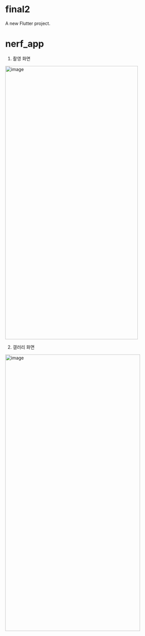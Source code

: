 # final2

A new Flutter project.

# nerf_app

1. 촬영 화면
<img width="418" height="863" alt="image" src="https://github.com/user-attachments/assets/46cd205d-7ff5-4e45-af6e-e4a812111235" />


2. 갤러리 화면
<img width="425" height="873" alt="image" src="https://github.com/user-attachments/assets/5e51dd4d-904a-4161-9dfe-45118a6a0e00" />







